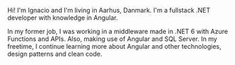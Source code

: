Hi! I'm Ignacio and I'm living in Aarhus, Danmark.
I'm a fullstack .NET developer with knowledge in Angular.

In my former job, I was working in a middleware made in .NET 6 with Azure Functions and APIs. Also, making use of Angular and SQL Server.
In my freetime, I continue learning more about Angular and other technologies, design patterns and clean code.
